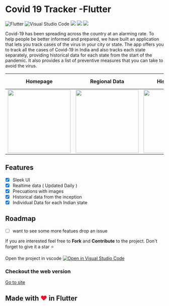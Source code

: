

#  Covid 19 Tracker -Flutter


![Flutter](https://img.shields.io/badge/Flutter-%2302569B.svg?style=for-the-badge&logo=Flutter&logoColor=white)
![Visual Studio Code](https://img.shields.io/badge/Visual%20Studio%20Code-0078d7.svg?style=for-the-badge&logo=visual-studio-code&logoColor=white)
![](https://img.shields.io/badge/Flutter_Version-2.2.3-9558B2.svg?style=for-the-badge&logo=Flutter)
![](https://img.shields.io/badge/Dart_Version-2.13.4-Blue.svg?style=for-the-badge&logo=Dart)
![](https://img.shields.io/badge/Status-Stable-blue.svg?style=for-the-badge)

Covid-19 has been spreading across the country at an alarming rate. To help people be better informed and prepared, we have built an application that lets you track cases of the virus in your city or state. The app offers you to track all the cases of Covid-19 in India and also tracks each state separately, providing historical data for each state from the start of the pandemic. It also provides a list of preventive measures that you can take to avoid the virus.

|Homepage|  Regional Data|Historical Data| Symptoms and precautions |
|--|--|--|--|
|<img width =200 src="https://raw.githubusercontent.com/imsudip/covid19_Tracker/main/photo_2021-04-23_23-19-31.jpg"> | <img width =200 src="https://raw.githubusercontent.com/imsudip/covid19_Tracker/main/photo_2021-04-23_23-19-24.jpg"> |<img width =200 src="https://raw.githubusercontent.com/imsudip/covid19_Tracker/main/photo_2021-04-23_23-19-29.jpg"> |<img width =200 src="https://raw.githubusercontent.com/imsudip/covid19_Tracker/main/photo_2021-04-23_23-19-27.jpg">  |

## Features
 - [x] Sleek UI
 - [x] Realtime data ( Updated Daily )
 - [x] Precuations with images
 - [x] Historical data from the inception
 - [x] Individual Data for each Indian state

## Roadmap
- [ ] want to see some more featues drop an issue

If you are interested feel free to **Fork** and **Contribute** to the project.
Don't forget to give it a star ⭐

Open the project in vscode
[![Open in Visual Studio Code](https://open.vscode.dev/badges/open-in-vscode.svg)](https://open.vscode.dev/imsudip/covid19_Tracker)
### Checkout the web version
[Go to site](imsudip.github.io/covid19_tracker/)
## Made with <span style="color: #E81224;">&hearts;</span> in Flutter
